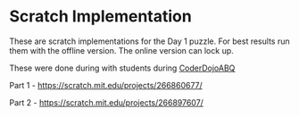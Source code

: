 # Scratch Implementation

These are scratch implementations for the Day 1 puzzle. For best results run them with the offline version. The online version can lock up.

These were done during with students during [CoderDojoABQ](http://coderdojoabq.github.io/)

Part 1 - https://scratch.mit.edu/projects/266860677/

Part 2 - https://scratch.mit.edu/projects/266897607/
